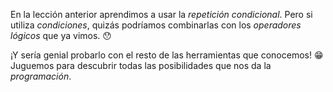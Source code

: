 En la lección anterior aprendimos a usar la _repetición condicional_. Pero si utiliza _condiciones_, quizás podríamos combinarlas con los _operadores lógicos_ que ya vimos. :hushed:

¡Y sería genial probarlo con el resto de las herramientas que conocemos! :grin: Juguemos para descubrir todas las posibilidades que nos da la _programación_. 


